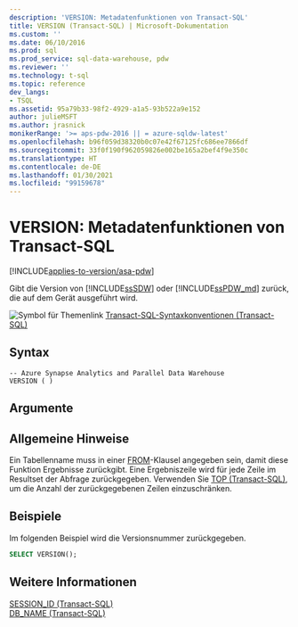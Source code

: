 ```yaml
---
description: 'VERSION: Metadatenfunktionen von Transact-SQL'
title: VERSION (Transact-SQL) | Microsoft-Dokumentation
ms.custom: ''
ms.date: 06/10/2016
ms.prod: sql
ms.prod_service: sql-data-warehouse, pdw
ms.reviewer: ''
ms.technology: t-sql
ms.topic: reference
dev_langs:
- TSQL
ms.assetid: 95a79b33-98f2-4929-a1a5-93b522a9e152
author: julieMSFT
ms.author: jrasnick
monikerRange: '>= aps-pdw-2016 || = azure-sqldw-latest'
ms.openlocfilehash: b96f059d38320b0c07e42f67125fc686ee7866df
ms.sourcegitcommit: 33f0f190f962059826e002be165a2bef4f9e350c
ms.translationtype: HT
ms.contentlocale: de-DE
ms.lasthandoff: 01/30/2021
ms.locfileid: "99159678"
---
```

# <a name="version---transact-sql-metadata-functions"></a>VERSION: Metadatenfunktionen von Transact-SQL
[!INCLUDE[applies-to-version/asa-pdw](../../includes/applies-to-version/asa-pdw.md)]

 Gibt die Version von [!INCLUDE[ssSDW](../../includes/sssdw-md.md)] oder [!INCLUDE[ssPDW_md](../../includes/sspdw-md.md)] zurück, die auf dem Gerät ausgeführt wird.  
  
![Symbol für Themenlink](../../database-engine/configure-windows/media/topic-link.gif "Symbol für Themenlink") [Transact-SQL-Syntaxkonventionen &#40;Transact-SQL&#41;](../../t-sql/language-elements/transact-sql-syntax-conventions-transact-sql.md)  
  
## <a name="syntax"></a>Syntax  
  
```syntaxsql
-- Azure Synapse Analytics and Parallel Data Warehouse  
VERSION ( )  
```  
  
## <a name="arguments"></a>Argumente  
  
## <a name="general-remarks"></a>Allgemeine Hinweise  
Ein Tabellenname muss in einer [FROM](../../t-sql/queries/from-transact-sql.md)-Klausel angegeben sein, damit diese Funktion Ergebnisse zurückgibt. Eine Ergebniszeile wird für jede Zeile im Resultset der Abfrage zurückgegeben. Verwenden Sie [TOP (Transact-SQL)](../../t-sql/queries/top-transact-sql.md), um die Anzahl der zurückgegebenen Zeilen einzuschränken.  
  
## <a name="examples"></a>Beispiele  
Im folgenden Beispiel wird die Versionsnummer zurückgegeben.  
  
```sql
SELECT VERSION();  
```  
  
## <a name="see-also"></a>Weitere Informationen 
[SESSION_ID (Transact-SQL)](../../t-sql/functions/session-id-transact-sql.md)  
[DB_NAME &#40;Transact-SQL&#41;](../../t-sql/functions/db-name-transact-sql.md)  
  
  
